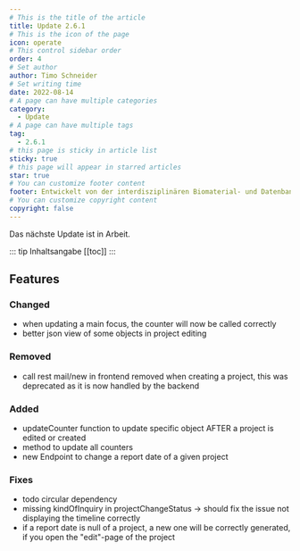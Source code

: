 ```yaml
---
# This is the title of the article
title: Update 2.6.1
# This is the icon of the page
icon: operate
# This control sidebar order
order: 4
# Set author
author: Timo Schneider
# Set writing time
date: 2022-08-14
# A page can have multiple categories
category:
  - Update
# A page can have multiple tags
tag:
  - 2.6.1
# this page is sticky in article list
sticky: true
# this page will appear in starred articles
star: true
# You can customize footer content
footer: Entwickelt von der interdisziplinären Biomaterial- und Datenbank Frankfurt (iBDF)
# You can customize copyright content
copyright: false
---
```


Das nächste Update ist in Arbeit.

<!-- more -->
::: tip Inhaltsangabe
[[toc]]
:::

## Features

### Changed
- when updating a main focus, the counter will now be called correctly
- better json view of some objects in project editing

### Removed
- call rest mail/new in frontend removed when creating a project, this was deprecated as it is now handled by the backend

### Added
- updateCounter function to update specific object AFTER a project is edited or created
- method to update all counters
- new Endpoint to change a report date of a given project

### Fixes
- todo circular dependency
- missing kindOfInquiry in projectChangeStatus -> should fix the issue not displaying the timeline correctly
- if a report date is null of a project, a new one will be correctly generated, if you open the "edit"-page of the project